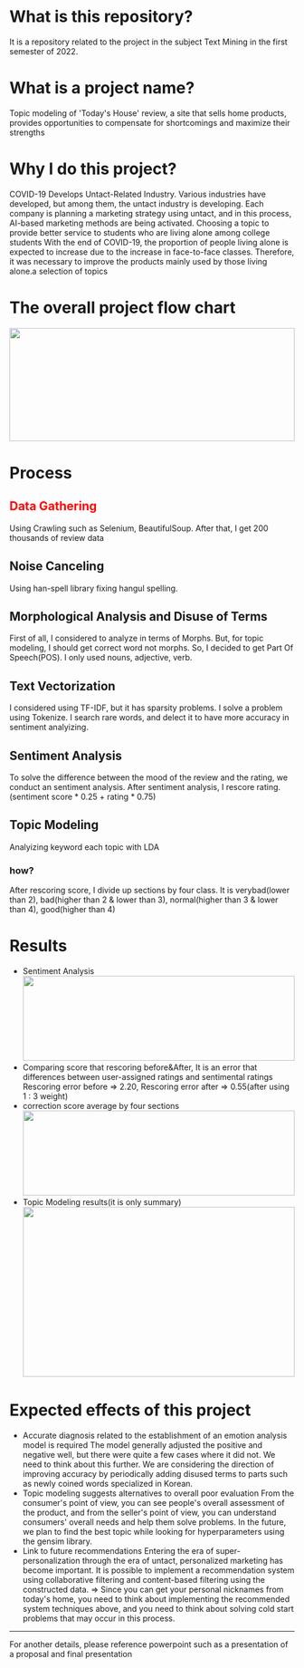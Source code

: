 # What is this repository?
It is a repository related to the project in the subject Text Mining in the first semester of 2022.
# What is a project name?
Topic modeling of 'Today's House' review, a site that sells home products, provides opportunities to compensate for  shortcomings and maximize their strengths
# Why I do this project?
COVID-19 Develops Untact-Related Industry. Various industries have developed, but among them, the untact industry is developing. Each company is planning a marketing strategy using untact, and in this process, AI-based marketing methods are being activated. Choosing a topic to provide better service to students who are living alone among college students
With the end of COVID-19, the proportion of people living alone is expected to increase due to the increase in face-to-face classes. Therefore, it was necessary to improve the products mainly used by those living alone.a selection of topics

# The overall project flow chart
<img src = "https://user-images.githubusercontent.com/84063359/177031095-911e3d75-92fa-4c9c-bad5-5bd50793f1e7.png"
     width = 100% height = 200>

# Process 
## <span style = "color:red">Data Gathering</span> 
Using Crawling such as Selenium, BeautifulSoup. After that, I get 200 thousands of review data
## Noise Canceling 
Using han-spell library fixing hangul spelling.
## Morphological Analysis and Disuse of Terms
First of all, I considered to analyze in terms of Morphs. But, for topic modeling, I should get correct word not morphs. So, I decided to get Part Of Speech(POS). I only used nouns, adjective, verb.
## Text Vectorization 
I considered using TF-IDF, but it has sparsity problems. I solve a problem using Tokenize. I search rare words, and delect it to have more accuracy in sentiment analyizing.
## Sentiment Analysis
To solve the difference between the mood of the review and the rating, we conduct an sentiment analysis. After sentiment analysis, I rescore rating.(sentiment score * 0.25 + rating * 0.75)

## Topic Modeling
Analyizing keyword each topic with LDA

### how?
After rescoring score, I divide up sections by four class. It is verybad(lower than 2), bad(higher than 2 & lower than 3), normal(higher than 3 & lower than 4), good(higher than 4)

# Results
+ Sentiment Analysis
<img src = "https://user-images.githubusercontent.com/84063359/177031785-e67d0fb1-8840-4bea-a0cd-f558a5576fb0.png" width = 100% height = 150></img>
+ Comparing score that rescoring before&After, It is an error that differences between user-assigned ratings and sentimental ratings 
Rescoring error before => 2.20, Rescoring error after => 0.55(after using 1 : 3 weight)
+ correction score average by four sections
<img src = "https://user-images.githubusercontent.com/84063359/177032112-4ef5c634-3770-4ec8-be74-9c88ae9ad9f7.png" width = 100% height = 150></img>
+ Topic Modeling results(it is only summary)
<img src = "https://user-images.githubusercontent.com/84063359/177032148-7dfc440e-ea0e-4825-98ab-7c6897d15096.png" width = 100% height = 300></img>

# Expected effects of this project
+ Accurate diagnosis related to the establishment of an emotion analysis model is required
The model generally adjusted the positive and negative well, but there were quite a few cases where it did not. We need to think about this further. We are considering the direction of improving accuracy by periodically adding disused terms to parts such as newly coined words specialized in Korean.
+ Topic modeling suggests alternatives to overall poor evaluation
From the consumer's point of view, you can see people's overall assessment of the product, and from the seller's point of view, you can understand consumers' overall needs and help them solve problems. In the future, we plan to find the best topic while looking for hyperparameters using the gensim library.
+ Link to future recommendations
Entering the era of super-personalization through the era of untact, personalized marketing has become important. It is possible to implement a recommendation system using collaborative filtering and content-based filtering using the constructed data.
=> Since you can get your personal nicknames from today's home, you need to think about implementing the recommended system techniques above, and you need to think about solving cold start problems that may occur in this process.
***
For another details, please reference powerpoint such as a presentation of a proposal and final presentation
